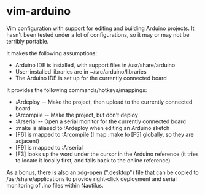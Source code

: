 vim-arduino
======================

Vim configuration with support for editing and building Arduino projects. It hasn't been tested under a lot of configurations, so it may or may not be terribly portable.

It makes the following assumptions:
* Arduino IDE is installed, with support files in /usr/share/arduino
* User-installed libraries are in ~/src/arduino/libraries
* The Arduino IDE is set up for the currently connected board

It provides the following commands/hotkeys/mappings:
* :Ardeploy -- Make the project, then upload to the currently connected board
* :Arcompile -- Make the project, but don't deploy
* :Arserial -- Open a serial monitor for the currently connected board
* :make is aliased to :Ardeploy when editing an Arduino sketch
* [F6] is mapped to :Arcompile (I map :make to [F5] globally, so they are adjacent)
* [F9] is mapped to :Arserial
* [F3] looks up the word under the cursor in the Arduino reference (it tries to locate it locally first, and falls back to the online reference)

As a bonus, there is also an xdg-open (".desktop") file that can be copied to /usr/share/applications to provide right-click deployment and serial monitoring of .ino files within Nautilus.
